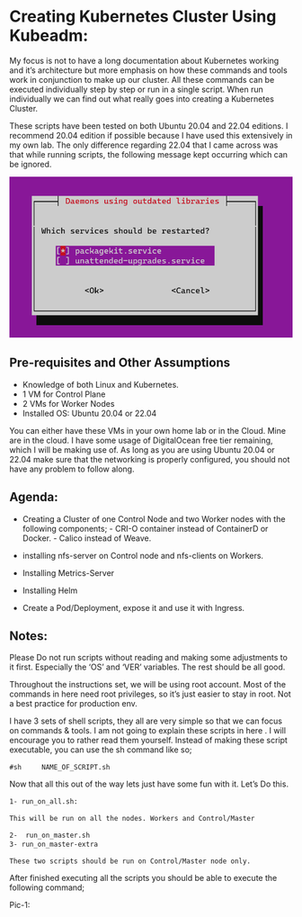 # Creating Kubernetes Cluster Using Kubeadm:
My focus is not to have a long documentation about Kubernetes working and it’s architecture but more emphasis on how these commands and tools work in conjunction to make up our cluster. All these commands can be executed individually  step by step or run in a single script. When run individually we can find out  what really goes into creating a Kubernetes Cluster. 

These scripts have been tested on both Ubuntu 20.04 and 22.04 editions. I recommend 20.04 edition if possible because I have used this extensively in my own lab. The only difference regarding 22.04 that I came across was that while running scripts, the following  message  kept occurring which can be ignored. 

![frist](ubuntu2204y.png)

## Pre-requisites and Other Assumptions
- Knowledge of both Linux and Kubernetes. 
- 1 VM for Control Plane
- 2 VMs for Worker Nodes
- Installed OS: Ubuntu 20.04 or 22.04

You can either have these VMs in your own home lab or in the Cloud. Mine are in the  cloud. I have some usage of DigitalOcean free tier remaining, which I will be making use of. As long as you are using Ubuntu 20.04  or 22.04  make sure that the networking is properly configured, you should not have any problem to follow along.

## Agenda:

- Creating a Cluster of one Control Node and two Worker nodes with the following components;
	    - CRI-O container instead of ContainerD or Docker.
	    - Calico instead of Weave.

- installing nfs-server on Control node and nfs-clients on Workers.
	
- Installing Metrics-Server
	
- Installing Helm
	
- Create a Pod/Deployment, expose it and use it with Ingress.
## Notes:

Please  Do not run scripts without reading and making some adjustments to it first. Especially the ‘OS’ and ‘VER’ variables. The rest should be all good.

 Throughout the instructions set, we will be using root account. Most of the commands in here need root privileges, so it’s just easier to stay in root. Not a best practice for production env.



I have 3 sets of shell scripts, they all are very simple so that we can focus on commands & tools.
I am not going to explain these scripts in here . I will encourage you to rather read them yourself. Instead of  making  these script executable, you can use the sh command like so;
```
#sh     NAME_OF_SCRIPT.sh
```
Now that all this out of the way lets just have some fun with it. Let’s Do this.
```
1- run_on_all.sh:
```
	This will be run on all the nodes. Workers and Control/Master
```	
2-  run_on_master.sh
3- run_on_master-extra
```
	These two scripts should be run on Control/Master node only.

After finished executing all the scripts you should be able to execute the following command;

Pic-1:


